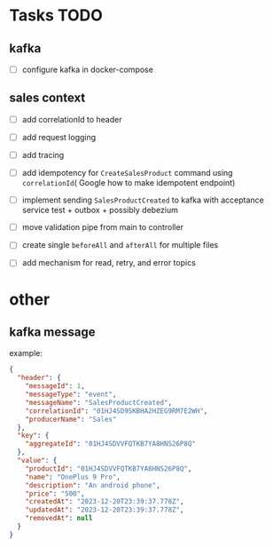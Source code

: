 # Tasks TODO
## kafka
- [ ] configure kafka in docker-compose

## sales context
- [ ] add correlationId to header
- [ ] add request logging
- [ ] add tracing
- [ ] add idempotency for `CreateSalesProduct` command using `correlationId`( Google how to make idempotent endpoint)
- [ ] implement sending `SalesProductCreated` to kafka with acceptance service test + outbox + possibly debezium
- [ ] move validation pipe from main to controller
- [ ] create single `beforeAll` and `afterAll` for multiple files
- [ ] add mechanism for read, retry, and error topics


# other
## kafka message
example:
```json
{
  "header": {
    "messageId": 1,
    "messageType": "event",
    "messageName": "SalesProductCreated",
    "correlationId": "01HJ4SD9SKBHA2HZEG9RM7E2WH",
    "producerName": "Sales"
  },
  "key": {
    "aggregateId": "01HJ4SDVVFQTKB7YA8HNS26P8Q"
  },
  "value": {
    "productId": "01HJ4SDVVFQTKB7YA8HNS26P8Q",
    "name": "OnePlus 9 Pro",
    "description": "An android phone",
    "price": "500",
    "createdAt": "2023-12-20T23:39:37.778Z",
    "updatedAt": "2023-12-20T23:39:37.778Z",
    "removedAt": null 
  }
}
```
